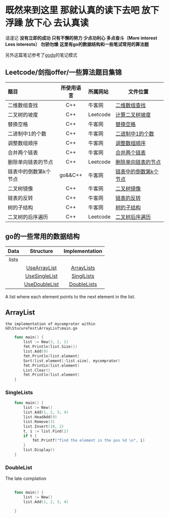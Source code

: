 # 既然来到这里 那就认真的读下去吧 放下浮躁 放下心 去认真读

请谨记
 **没有立即的成功 只有不懈的努力 少点功利心 多点奋斗（More interest Less interests）  勿骄勿燥**
**这里有go的数据结构和一些笔试常用的算法题**

另外这篇笔记参考了[gods](https://github.com/emirpasic/gods)的笔记模式

## Leetcode/剑指offer/一些算法题目集锦

| 题目            | 所使用语言 | 所属网站 | 文件位置                                 |
| :-------------- | :--------: | :-------- | --------------------------------------- |
| 二维数组查找    | C++        | 牛客网   | [二维数组查找](https://github.com/PICKQUE/Leetccode/blob/master/牛客网/PrintMatrix.cpp)  |
| 二叉树的坡度    | C++        | Leetcode | [计算二叉树坡度](https://github.com/PICKQUE/Leetccode/blob/master/Leetcode/findTilt.cpp) |
| 替换空格        | C++        | 牛客网   | [替换空格](https://github.com/PICKQUE/Leetccode/blob/master/Leetcode/replaceSpace.cpp)   |
| 二进制中1的个数 | C++        | 牛客网   | [二进制中1的个数](https://github.com/PICKQUE/Leetccode/blob/master/牛客网/Numberof1.cpp) |
| 调整数组顺序    | C++        | 牛客网   | [调整数组顺序](https://github.com/PICKQUE/Leetccode/blob/master/牛客网/reOrderArray.cpp) |
|合并两个链表     |C++          |牛客网    |[合并两个链表](https://github.com/PICKQUE/Leetccode/blob/master/牛客网/Merge.md)        |
|删除单向链表的节点|C++         |Leetcode  |[删除单向链表的节点](https://github.com/PICKQUE/Leetccode/blob/master/Leetcode/DeleteListNode.md)|
|链表中的倒数第k个节点|go&&C++|牛客网|[链表中的倒数第k个节点](https://github.com/PICKQUE/Leetccode/blob/master/牛客网/FindKthToTail.md)|
|二叉树镜像|C++|牛客网|[二叉树镜像](https://github.com/PICKQUE/Leetccode/blob/master/牛客网/Mirror.md)|
|链表的反转|C++|牛客网|[链表的反转](https://github.com/PICKQUE/Leetccode/blob/master/牛客网/Reverlist.md)|
|树的子结构|C++|牛客网|[树的子结构](https://github.com/PICKQUE/Leetccode/blob/master/牛客网/HasSubtree.md)|
|二叉树的后序遍历|C++|Leetcode|[二叉树后序遍历](https://github.com/PICKQUE/Leetccode/blob/master/Leetcode/postorderTraversal.md)|

## go的一些常用的数据结构

|**Data**|**Structure**|**Implementation**|
|:---:|:---:|:----:|
|lists|
|   |[UseArrayList](#ArrayLists)	|[ArrayLists](Go/ArrayList.md) |
|   |[UseSingleList](#SingleLists)	|[SinglLists](Go/SingleList.md)|
|   |[UseDoubleList](#DoubleLists)	|[DoubleLists](Go/DoubleList.md)|


A list where each element points to the next element in the list.

## ArrayList

`the implementation of mycomprator within GO\StucureTest\ArrayList\main.go`

```go
	func main() {
		list := New(3, 2, 1)
		fmt.Println(list.Size())
		list.Add(9)
		fmt.Println(list.element)
		Sort(list.element[:list.size], mycomprator)
		fmt.PrintLn(list.element)
		List.Clear()
		fmt.Println(list.element)
	}
```

### SingleLists

```go
    func main() {
		list := New()
		list.Add(1, 2, 3, 4)
		list.HeadAdd(9)
		list.Remove(3)
		list.Insert(10, 2)
		t, i := list.Find(2)
		if t {
			fmt.Printf("find the element in the pos %d \n", i)
		}
		list.Display()
	}

```

### DoubleList

The late complation

```go
	
	func main() {
		list := New()
		list.Add(1, 2, 3, 4)

	}
```